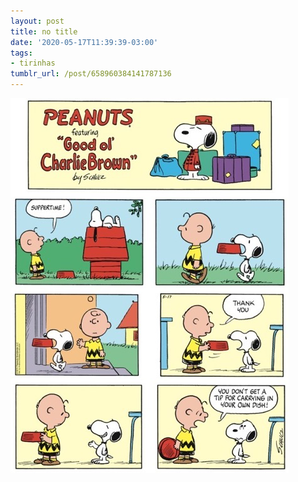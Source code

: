 ```yaml
---
layout: post
title: no title
date: '2020-05-17T11:39:39-03:00'
tags:
- tirinhas
tumblr_url: /post/658960384141787136
---
```

 ![](/uploads/tumblr/e439199eb0e09c91e797e8e13f92f298f9a6e4a3.png)  
